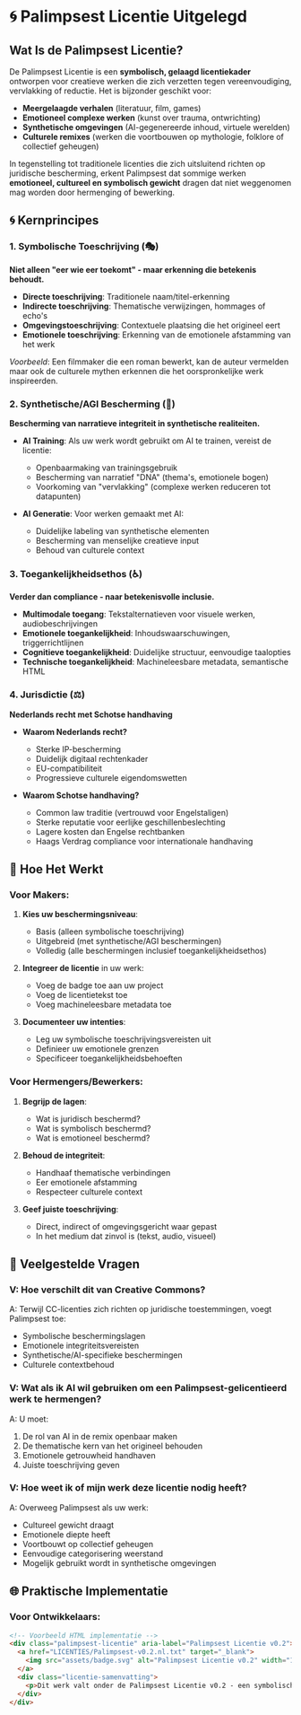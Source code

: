 # 🌀 Palimpsest Licentie Uitgelegd

## Wat Is de Palimpsest Licentie?

De Palimpsest Licentie is een **symbolisch, gelaagd licentiekader** ontworpen voor creatieve werken die zich verzetten tegen vereenvoudiging, vervlakking of reductie. Het is bijzonder geschikt voor:

- **Meergelaagde verhalen** (literatuur, film, games)
- **Emotioneel complexe werken** (kunst over trauma, ontwrichting)
- **Synthetische omgevingen** (AI-gegenereerde inhoud, virtuele werelden)
- **Culturele remixes** (werken die voortbouwen op mythologie, folklore of collectief geheugen)

In tegenstelling tot traditionele licenties die zich uitsluitend richten op juridische bescherming, erkent Palimpsest dat sommige werken **emotioneel, cultureel en symbolisch gewicht** dragen dat niet weggenomen mag worden door hermenging of bewerking.

## 🌀 Kernprincipes

### 1. Symbolische Toeschrijving (🎭)
**Niet alleen "eer wie eer toekomt" - maar erkenning die betekenis behoudt.**

- **Directe toeschrijving**: Traditionele naam/titel-erkenning
- **Indirecte toeschrijving**: Thematische verwijzingen, hommages of echo's
- **Omgevingstoeschrijving**: Contextuele plaatsing die het origineel eert
- **Emotionele toeschrijving**: Erkenning van de emotionele afstamming van het werk

*Voorbeeld*: Een filmmaker die een roman bewerkt, kan de auteur vermelden maar ook de culturele mythen erkennen die het oorspronkelijke werk inspireerden.

### 2. Synthetische/AGI Bescherming (🧠)
**Bescherming van narratieve integriteit in synthetische realiteiten.**

- **AI Training**: Als uw werk wordt gebruikt om AI te trainen, vereist de licentie:
  - Openbaarmaking van trainingsgebruik
  - Bescherming van narratief "DNA" (thema's, emotionele bogen)
  - Voorkoming van "vervlakking" (complexe werken reduceren tot datapunten)

- **AI Generatie**: Voor werken gemaakt met AI:
  - Duidelijke labeling van synthetische elementen
  - Bescherming van menselijke creatieve input
  - Behoud van culturele context

### 3. Toegankelijkheidsethos (♿)
**Verder dan compliance - naar betekenisvolle inclusie.**

- **Multimodale toegang**: Tekstalternatieven voor visuele werken, audiobeschrijvingen
- **Emotionele toegankelijkheid**: Inhoudswaarschuwingen, triggerrichtlijnen
- **Cognitieve toegankelijkheid**: Duidelijke structuur, eenvoudige taalopties
- **Technische toegankelijkheid**: Machineleesbare metadata, semantische HTML

### 4. Jurisdictie (⚖️)
**Nederlands recht met Schotse handhaving**

- **Waarom Nederlands recht?**
  - Sterke IP-bescherming
  - Duidelijk digitaal rechtenkader
  - EU-compatibiliteit
  - Progressieve culturele eigendomswetten

- **Waarom Schotse handhaving?**
  - Common law traditie (vertrouwd voor Engelstaligen)
  - Sterke reputatie voor eerlijke geschillenbeslechting
  - Lagere kosten dan Engelse rechtbanken
  - Haags Verdrag compliance voor internationale handhaving

## 📜 Hoe Het Werkt

### Voor Makers:
1. **Kies uw beschermingsniveau**:
   - Basis (alleen symbolische toeschrijving)
   - Uitgebreid (met synthetische/AGI beschermingen)
   - Volledig (alle beschermingen inclusief toegankelijkheidsethos)

2. **Integreer de licentie** in uw werk:
   - Voeg de badge toe aan uw project
   - Voeg de licentietekst toe
   - Voeg machineleesbare metadata toe

3. **Documenteer uw intenties**:
   - Leg uw symbolische toeschrijvingsvereisten uit
   - Definieer uw emotionele grenzen
   - Specificeer toegankelijkheidsbehoeften

### Voor Hermengers/Bewerkers:
1. **Begrijp de lagen**:
   - Wat is juridisch beschermd?
   - Wat is symbolisch beschermd?
   - Wat is emotioneel beschermd?

2. **Behoud de integriteit**:
   - Handhaaf thematische verbindingen
   - Eer emotionele afstamming
   - Respecteer culturele context

3. **Geef juiste toeschrijving**:
   - Direct, indirect of omgevingsgericht waar gepast
   - In het medium dat zinvol is (tekst, audio, visueel)

## 🧩 Veelgestelde Vragen

### V: Hoe verschilt dit van Creative Commons?
A: Terwijl CC-licenties zich richten op juridische toestemmingen, voegt Palimpsest toe:
- Symbolische beschermingslagen
- Emotionele integriteitsvereisten
- Synthetische/AI-specifieke beschermingen
- Culturele contextbehoud

### V: Wat als ik AI wil gebruiken om een Palimpsest-gelicentieerd werk te hermengen?
A: U moet:
1. De rol van AI in de remix openbaar maken
2. De thematische kern van het origineel behouden
3. Emotionele getrouwheid handhaven
4. Juiste toeschrijving geven

### V: Hoe weet ik of mijn werk deze licentie nodig heeft?
A: Overweeg Palimpsest als uw werk:
- Cultureel gewicht draagt
- Emotionele diepte heeft
- Voortbouwt op collectief geheugen
- Eenvoudige categorisering weerstand
- Mogelijk gebruikt wordt in synthetische omgevingen

## 🌐 Praktische Implementatie

### Voor Ontwikkelaars:
```html
<!-- Voorbeeld HTML implementatie -->
<div class="palimpsest-licentie" aria-label="Palimpsest Licentie v0.2">
  <a href="LICENTIES/Palimpsest-v0.2.nl.txt" target="_blank">
    <img src="assets/badge.svg" alt="Palimpsest Licentie v0.2" width="120">
  </a>
  <div class="licentie-samenvatting">
    <p>Dit werk valt onder de Palimpsest Licentie v0.2 - een symbolische licentie voor werk dat vervlakking weerstand.</p>
  </div>
</div>
